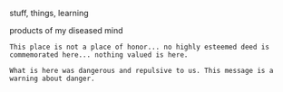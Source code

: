 stuff, things, learning

products of my diseased mind

```
This place is not a place of honor... no highly esteemed deed is commemorated here... nothing valued is here.

What is here was dangerous and repulsive to us. This message is a warning about danger. 
```

